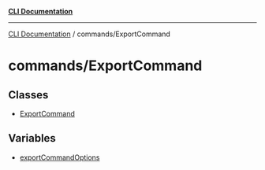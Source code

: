 [**CLI Documentation**](../../README.md)

***

[CLI Documentation](../../README.md) / commands/ExportCommand

# commands/ExportCommand

## Classes

- [ExportCommand](classes/ExportCommand.md)

## Variables

- [exportCommandOptions](variables/exportCommandOptions.md)
